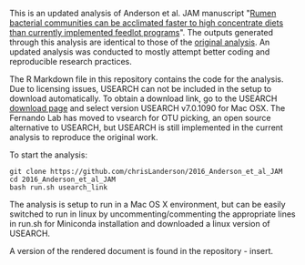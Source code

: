 This is an updated analysis of Anderson et al. JAM manuscript "[Rumen bacterial communities can be acclimated faster to high concentrate diets than currently implemented feedlot programs](http://onlinelibrary.wiley.com/doi/10.1111/jam.13039/full)". The outputs generated through this analysis are identical to those of the [original analysis](https://github.com/chrisLanderson/old_Anderson_et_al_JAM_Acclimation). An updated analysis was conducted to mostly attempt better coding and reproducible research practices.

The R Markdown file in this repository contains the code for the analysis. Due to licensing issues, USEARCH can not be included in the setup to download automatically. To obtain a download link, go to the USEARCH [download page](http://www.drive5.com/usearch/download.html) and select version USEARCH v7.0.1090 for Mac OSX. The Fernando Lab has moved to vsearch for OTU picking, an open source alternative to USEARCH, but USEARCH is still implemented in the current analysis to reproduce the original work.

To start the analysis:

	git clone https://github.com/chrisLanderson/2016_Anderson_et_al_JAM
	cd 2016_Anderson_et_al_JAM
	bash run.sh usearch_link

The analysis is setup to run in a Mac OS X environment, but can be easily switched to run in linux by uncommenting/commenting the appropriate lines in run.sh for Miniconda installation and downloaded a linux version of USEARCH.

A version of the rendered document is found in the repository - insert.
